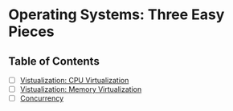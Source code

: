 # Operating Systems: Three Easy Pieces

## Table of Contents

- [ ] [Vistualization: CPU Virtualization](./topic1.md)
- [ ] [Vistualization: Memory Virtualization](./topic2.md)
- [ ] [Concurrency](./topic3.md)
